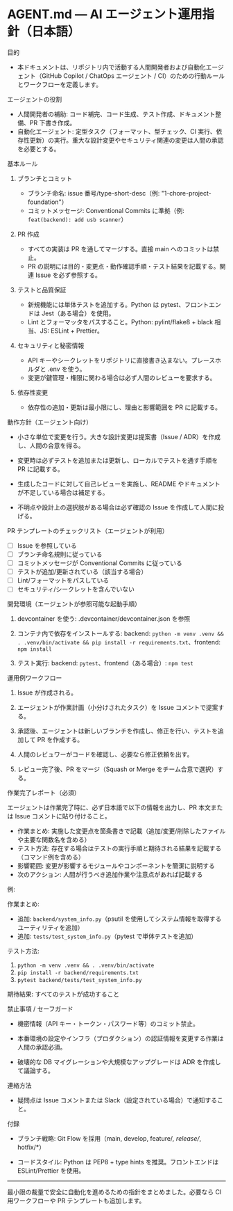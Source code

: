 # AGENT.md — AI エージェント運用指針（日本語）

目的

- 本ドキュメントは、リポジトリ内で活動する人間開発者および自動化エージェント（GitHub Copilot / ChatOps エージェント / CI）のための行動ルールとワークフローを定義します。

エージェントの役割

- 人間開発者の補助: コード補完、コード生成、テスト作成、ドキュメント整備、PR 下書き作成。
- 自動化エージェント: 定型タスク（フォーマット、型チェック、CI 実行、依存性更新）の実行。重大な設計変更やセキュリティ関連の変更は人間の承認を必要とする。

基本ルール

1. ブランチとコミット

   - ブランチ命名: issue 番号/type-short-desc（例: "1-chore-project-foundation"）
   - コミットメッセージ: Conventional Commits に準拠（例: `feat(backend): add usb scanner`）

2. PR 作成

   - すべての実装は PR を通してマージする。直接 main へのコミットは禁止。
   - PR の説明には目的・変更点・動作確認手順・テスト結果を記載する。関連 Issue を必ず参照する。

3. テストと品質保証

   - 新規機能には単体テストを追加する。Python は pytest、フロントエンドは Jest（ある場合）を使用。
   - Lint とフォーマッタをパスすること。Python: pylint/flake8 + black 相当、JS: ESLint + Prettier。

4. セキュリティと秘密情報

   - API キーやシークレットをリポジトリに直接書き込まない。プレースホルダと .env を使う。
   - 変更が鍵管理・権限に関わる場合は必ず人間のレビューを要求する。

5. 依存性変更

   - 依存性の追加・更新は最小限にし、理由と影響範囲を PR に記載する。

動作方針（エージェント向け）

- 小さな単位で変更を行う。大きな設計変更は提案書（Issue / ADR）を作成し、人間の合意を得る。

- 変更時は必ずテストを追加または更新し、ローカルでテストを通す手順を PR に記載する。

- 生成したコードに対して自己レビューを実施し、README やドキュメントが不足している場合は補足する。

- 不明点や設計上の選択肢がある場合は必ず確認の Issue を作成して人間に投げる。

PR テンプレートのチェックリスト（エージェントが利用）

- [ ] Issue を参照している
- [ ] ブランチ命名規則に従っている
- [ ] コミットメッセージが Conventional Commits に従っている
- [ ] テストが追加/更新されている（該当する場合）
- [ ] Lint/フォーマットをパスしている
- [ ] セキュリティ/シークレットを含んでいない

開発環境（エージェントが参照可能な起動手順）

1. devcontainer を使う: .devcontainer/devcontainer.json を参照

2. コンテナ内で依存をインストールする: backend: `python -m venv .venv && . .venv/bin/activate && pip install -r requirements.txt`、frontend: `npm install`

3. テスト実行: backend: `pytest`、frontend（ある場合）: `npm test`

運用例ワークフロー

1. Issue が作成される。

2. エージェントが作業計画（小分けされたタスク）を Issue コメントで提案する。

3. 承認後、エージェントは新しいブランチを作成し、修正を行い、テストを追加して PR を作成する。

4. 人間のレビュワーがコードを確認し、必要なら修正依頼を出す。

5. レビュー完了後、PR をマージ（Squash or Merge をチーム合意で選択）する。

作業完了レポート（必須）

エージェントは作業完了時に、必ず日本語で以下の情報を出力し、PR 本文または Issue コメントに貼り付けること。

- 作業まとめ: 実施した変更点を箇条書きで記載（追加/変更/削除したファイルや主要な関数名を含める）
- テスト方法: 存在する場合はテストの実行手順と期待される結果を記載する（コマンド例を含める）
- 影響範囲: 変更が影響するモジュールやコンポーネントを簡潔に説明する
- 次のアクション: 人間が行うべき追加作業や注意点があれば記載する

例:

作業まとめ:

- 追加: `backend/system_info.py`（psutil を使用してシステム情報を取得するユーティリティを追加）
- 追加: `tests/test_system_info.py`（pytest で単体テストを追加）

テスト方法:

1. `python -m venv .venv && . .venv/bin/activate`
2. `pip install -r backend/requirements.txt`
3. `pytest backend/tests/test_system_info.py`

期待結果: すべてのテストが成功すること

禁止事項 / セーフガード

- 機密情報（API キー・トークン・パスワード等）のコミット禁止。

- 本番環境の設定やインフラ（プロダクション）の認証情報を変更する作業は人間の承認必須。

- 破壊的な DB マイグレーションや大規模なアップグレードは ADR を作成して議論する。

連絡方法

- 疑問点は Issue コメントまたは Slack（設定されている場合）で通知すること。

付録

- ブランチ戦略: Git Flow を採用（main, develop, feature/_, release/_, hotfix/\*）

- コードスタイル: Python は PEP8 + type hints を推奨。フロントエンドは ESLint/Prettier を使用。

---

最小限の裁量で安全に自動化を進めるための指針をまとめました。必要なら CI 用ワークフローや PR テンプレートも追加します。
